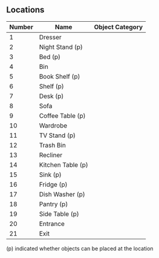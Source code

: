 ## Locations
| Number | Name  | Object Category
| ------------ | ----------- | ----------- |
| 1 | Dresser  |
| 2 | Night Stand (p) |
| 3 | Bed (p) |  |
| 4 | Bin |
| 5 | Book Shelf (p) |
| 6 | Shelf (p) |
| 7 | Desk (p) | |
| 8 | Sofa |
| 9 | Coffee Table (p)| |
| 10 | Wardrobe |
| 11 | TV Stand (p) |
| 12 | Trash Bin | |
| 13 | Recliner |
| 14 | Kitchen Table (p) |  |
| 15 | Sink (p) |
| 16 | Fridge (p) |
| 17 | Dish Washer (p) |
| 18 | Pantry (p) |
| 19 | Side Table (p) |
| 20 | Entrance |
| 21 | Exit |

(p) indicated whether objects can be placed at the location